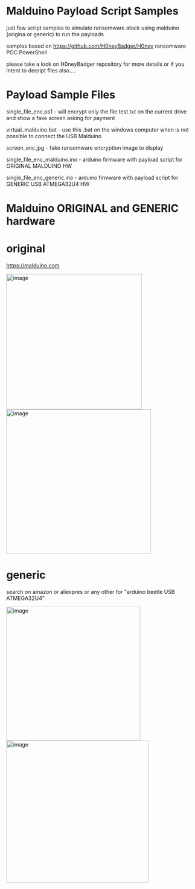Malduino Payload Script Samples
===============================
just few script samples to simulate ransomware atack using malduino (origina or generic) to run the payloads

samples based on https://github.com/H0neyBadger/H0ney ransomware POC PowerShell

please take a look on H0neyBadger repository for more details or if you intent to decript files also....



Payload Sample Files
====================
single_file_enc.ps1 - will encrypt only the file test.txt on the current drive and show a fake screen asking for payment

virtual_malduino.bat - use this .bat on the windows computer when is not possible to connect the USB Malduino

screen_enc.jpg - fake ransomware encryption image to display

single_file_enc_malduino.ino - arduino firmware with payload script for ORIGINAL MALDUINO HW

single_file_enc_generic.ino - arduino firmware with payload script for GENERIC USB ATMEGA32U4 HW



Malduino ORIGINAL and GENERIC hardware
======================================
original
========
https://malduino.com

<img width="359" alt="image" src="https://user-images.githubusercontent.com/4306586/127780998-1888f0b8-d1ff-448c-99cd-6338a003a8ff.png">
<img width="383" alt="image" src="https://user-images.githubusercontent.com/4306586/127781004-4c59a864-ab05-4a3f-b002-d860866b1e52.png">


generic
=======
search on amazon or aliexpres or any other for "arduino beetle USB ATMEGA32U4"

<img width="355" alt="image" src="https://user-images.githubusercontent.com/4306586/127780903-60628bbf-1600-4c7d-bdd2-ce0a3dbbdacc.png">
<img width="377" alt="image" src="https://user-images.githubusercontent.com/4306586/127781022-a0960f50-cae6-454a-a4e3-4e31fbc1b7ca.png">


